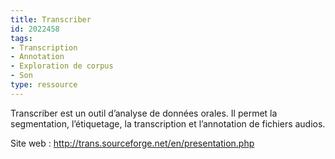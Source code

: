 ```yaml
---
title: Transcriber
id: 2022458
tags:
- Transcription
- Annotation
- Exploration de corpus
- Son
type: ressource
---
```


Transcriber est un outil d’analyse de données orales. Il permet la segmentation, l’étiquetage, la transcription et l’annotation de fichiers audios.

Site web : <http://trans.sourceforge.net/en/presentation.php>

